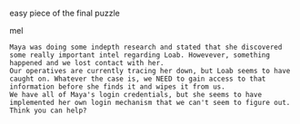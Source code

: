 easy piece of the final puzzle

mel

    Maya was doing some indepth research and stated that she discovered some really important intel regarding Loab. Howevever, something happened and we lost contact with her.
    Our operatives are currently tracing her down, but Loab seems to have caught on. Whatever the case is, we NEED to gain access to that information before she finds it and wipes it from us.
    We have all of Maya's login credentials, but she seems to have implemented her own login mechanism that we can't seem to figure out.
    Think you can help?
